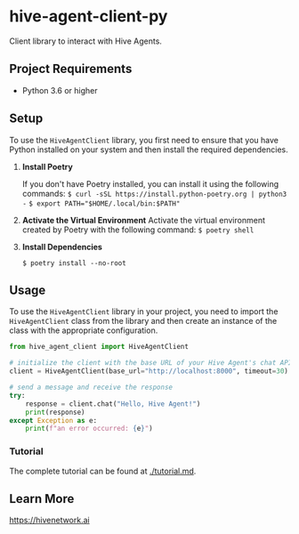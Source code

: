 # hive-agent-client-py
Client library to interact with Hive Agents.

## Project Requirements

- Python 3.6 or higher

## Setup

To use the `HiveAgentClient` library, you first need to ensure that you have Python installed on your system and then install the required dependencies.

1. **Install Poetry**

    If you don't have Poetry installed, you can install it using the following commands:
    `$ curl -sSL https://install.python-poetry.org | python3 -`
    `$ export PATH="$HOME/.local/bin:$PATH"`

2. **Activate the Virtual Environment**
    Activate the virtual environment created by Poetry with the following command:
    `$ poetry shell`

3. **Install Dependencies**

    `$ poetry install --no-root`


## Usage

To use the `HiveAgentClient` library in your project, you need to import the `HiveAgentClient` class from the library and then create an instance of the class with the appropriate configuration.

```python
from hive_agent_client import HiveAgentClient

# initialize the client with the base URL of your Hive Agent's chat API
client = HiveAgentClient(base_url="http://localhost:8000", timeout=30)

# send a message and receive the response
try:
    response = client.chat("Hello, Hive Agent!")
    print(response)
except Exception as e:
    print(f"an error occurred: {e}")
```

### Tutorial
The complete tutorial can be found at [./tutorial.md](./tutorial.md).


## Learn More

https://hivenetwork.ai
